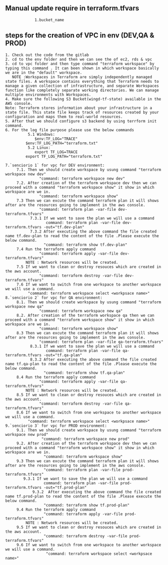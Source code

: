 ## Manual update require in terraform.tfvars

                 1.bucket_name 

## steps for the creation of VPC in env (DEV,QA & PROD)  

    1. Check out the code from the gitlab       
    2. cd to the env folder and then we can see the of ec2, rds & vpc 
    3. cd to vpc folder and then type command "terraform workspace" by typing this command . It can been shown in which workspace basically we are in the "default" workspace.   
       NOTE :Workspaces in Terraform are simply independently managed state files. A workspace contains everything that Terraform needs to manage a given collection of infrastructure, and separate Workspaces function like completely separate working directories. We can manage multiple environments with Workspaces.
    4. Make sure the following S3 Bucket(wingd-tf-state) available in the AWS console.
    Note: Terraform stores information about your infrastructure in a state file. This state file keeps track of resources created by your configuration and maps them to real-world resources.
    5. After that we should configure s3 backend by using terrform init command.
    6. For the log file purpose please use the below commands
              5.1 Windows:
	             $env:TF_LOG="TRACE"
		     $env:TF_LOG_PATH="terraform.txt" 
	          5.2 Linux:
	             export TF_LOG=TRACE
		     export TF_LOG_PATH="terraform.txt"

    7.`senciorio 1` for vpc for DEV environment:
         7.1. Then we should create workspace by usung command "terraform workspace new dev"
                   "command: terraform workspace new dev"
         7.2. After creation of the terraform workspace dev then we can proceed with a command "terraform workspace show" it show in which workspace are we in.
                   "command: terraform workspace show"
         7.3 Then we can excute the command terraform plan it will shows after are the resources going to implement in the aws console.
                   "command: terraform plan -var-file dev-terraform.tfvars"
	           7.3.1 If we want to save the plan we will use a command
	                  command: terraform plan -var-file dev-terraform.tfvars -out="tf.dev-plan"
               7.3.2 After executing the above command the file created name tf.dev-plan to read the content of the file .Please execute the below command.
	                 "command: terraform show tf.dev-plan"
         7.4 Run the terraform apply command 
                   "command: terraform apply -var-file dev-terraform.tfvars"
             NOTE : Network resources will be created. 
         7.5 If we want to clean or destroy resouces which are created in the aws account.
                   "command: terraform destroy -var-file dev-terraform.tfvars"
         7.6 If we want to switch from one workspace to another workspace we will use a command.
	          "command: terraform workspace select <workpsace name>"
    8.`senciorio 2` for vpc for QA environment:
         8.1. Then we should create workspace by usung command "terraform workspace new qa"
                   "command: terraform workspace new qa"
         8.2. After creation of the terraform workspace qa then we can proceed with a command "terraform workspace show" it show in which workspace are we in.
                   "command: terraform workspace show"
         8.3 Then we can excute the command terraform plan it will shows after are the resources going to implement in the aws console.
                   "command: terraform plan -var-file qa-terraform.tfvars"
	           8.3.1 If we want to save the plan we will use a command
	                  command: terraform plan -var-file qa-terraform.tfvars -out="tf.qa-plan"
               8.3.2 After executing the above command the file created name tf.qa-plan to read the content of the file .Please execute the below command.
	                 "command: terraform show tf.qa-plan"
         8.4 Run the terraform apply command 
                   "command: terraform apply -var-file qa-terraform.tfvars"
             NOTE : Network resources will be created. 
         8.5 If we want to clean or destroy resouces which are created in the aws account.
                   "command: terraform destroy -var-file qa-terraform.tfvars"
         8.6 If we want to switch from one workspace to another workspace we will use a command.
	          "command: terraform workspace select <workpsace name>"
    9.`senciorio 3` for vpc for PROD environment:
         9.1. Then we should create workspace by usung command "terraform workspace new prod"
                    "command: terraform workspace new prod"
         9.2. After creation of the terraform workspace dev then we can proceed with a command "terraform workspace show" it show in which workspace are we in.
                     "command: terraform workspace show"
         9.3 Then we can excute the command terraform plan it will shows after are the resources going to implement in the aws console.
                     "command: terraform plan -var-file prod-terraform.tfvars"
		    9.3.1 If we want to save the plan we will use a command
		             command: terraform plan -var-file prod-terraform.tfvars -out="tf.prod-plan"
                9.3.2  After executing the above command the file created name tf.prod-plan to read the content of the file .Please execute the below command.
		             "command: terraform show tf.prod-plan"
         9.4 Run the terraform apply command 
                     "command: terraform apply -var-file prod-terraform.tfvars"
             NOTE : Network resources will be created. 
         9.5 If we want to clean or destroy resouces which are created in the aws account.
                     "command: terraform destroy -var-file prod-terraform.tfvars"
         9.6 If we want to switch from one workspace to another workspace we will use a command.
	                  "command: terraform workspace select <workpsace name>"
